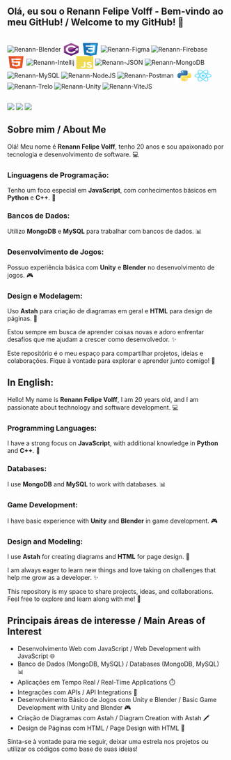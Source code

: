 
## Olá, eu sou o Renann Felipe Volff - Bem-vindo ao meu GitHub! / Welcome to my GitHub! 🎉

<div style="display: inline_block"><br>
  <img align="center" alt="Renann-Blender" height="30" width="40" src="https://cdn.jsdelivr.net/gh/devicons/devicon@latest/icons/blender/blender-original.svg">
  <img align="center" alt="Renann-C#" height="30" width="40" src="https://raw.githubusercontent.com/devicons/devicon/master/icons/csharp/csharp-original.svg">
  <img align="center" alt="Renann-CSS" height="30" width="40" src="https://raw.githubusercontent.com/devicons/devicon/master/icons/css3/css3-original.svg">
  <img align="center" alt="Renann-Figma" height="30" width="40" src="https://cdn.jsdelivr.net/gh/devicons/devicon@latest/icons/figma/figma-original.svg">
  <img align="center" alt="Renann-Firebase" height="40" width="40" src="https://cdn.jsdelivr.net/gh/devicons/devicon@latest/icons/firebase/firebase-original-wordmark.svg">
  <img align="center" alt="Renann-HTML" height="30" width="40" src="https://raw.githubusercontent.com/devicons/devicon/master/icons/html5/html5-original.svg">
  <img align="center" alt="Renann-Intellij" height="30" width="40" src="https://cdn.jsdelivr.net/gh/devicons/devicon@latest/icons/intellij/intellij-original.svg">
  <img align="center" alt="Renann-JS" height="30" width="40" src="https://raw.githubusercontent.com/devicons/devicon/master/icons/javascript/javascript-plain.svg">
  <img align="center" alt="Renann-JSON" height="30" width="40" src="https://cdn.jsdelivr.net/gh/devicons/devicon@latest/icons/json/json-original.svg">
  <img align="center" alt="Renann-MongoDB" height="40" width="40" src="https://cdn.jsdelivr.net/gh/devicons/devicon@latest/icons/mongodb/mongodb-original-wordmark.svg">
  <img align="center" alt="Renann-MySQL" height="40" width="40" src="https://cdn.jsdelivr.net/gh/devicons/devicon@latest/icons/mysql/mysql-original-wordmark.svg">
  <img align="center" alt="Renann-NodeJS" height="40" width="40" src="https://cdn.jsdelivr.net/gh/devicons/devicon@latest/icons/nodejs/nodejs-original-wordmark.svg">
  <img align="center" alt="Renann-Postman" height="30" width="40" src="https://cdn.jsdelivr.net/gh/devicons/devicon@latest/icons/postman/postman-original.svg">
  <img align="center" alt="Renann-Python" height="30" width="40" src="https://raw.githubusercontent.com/devicons/devicon/master/icons/python/python-original.svg">
  <img align="center" alt="Renann-React" height="30" width="40" src="https://raw.githubusercontent.com/devicons/devicon/master/icons/react/react-original.svg">
  <img align="center" alt="Renann-Trelo" height="30" width="40" src="https://cdn.jsdelivr.net/gh/devicons/devicon@latest/icons/trello/trello-original.svg">
  <img align="center" alt="Renann-Unity" height="30" width="40" src="https://cdn.jsdelivr.net/gh/devicons/devicon@latest/icons/unity/unity-original.svg">
  <img align="center" alt="Renann-ViteJS" height="30" width="40" src="https://cdn.jsdelivr.net/gh/devicons/devicon@latest/icons/vitejs/vitejs-original.svg">
</div>
  
  ##
 
<div> 
  <a href="https://www.instagram.com/renann_volff/" target="_blank"><img src="https://img.shields.io/badge/-Instagram-%23E4405F?style=for-the-badge&logo=instagram&logoColor=white" target="_blank"></a>
  <a href = "mailto:contatorenannfeliperfv@gmail.com"><img src="https://img.shields.io/badge/-Gmail-%23333?style=for-the-badge&logo=gmail&logoColor=white" target="_blank"></a>
  <a href="https://www.linkedin.com/in/renann-felipe-7118bb2b6/" target="_blank"><img src="https://img.shields.io/badge/-LinkedIn-%230077B5?style=for-the-badge&logo=linkedin&logoColor=white" target="_blank"></a> 
  
</div>

<div class="content">
    <h2>Sobre mim / About Me</h2>
    <p>Olá! Meu nome é <strong>Renann Felipe Volff</strong>, tenho 20 anos e sou apaixonado por tecnologia e desenvolvimento de software. 💻</p>
    <h3>Linguagens de Programação:</h3>
    <p>Tenho um foco especial em <strong>JavaScript</strong>, com conhecimentos básicos em <strong>Python</strong> e <strong>C++</strong>. 🚀</p>
    <h3>Bancos de Dados:</h3>
    <p>Utilizo <strong>MongoDB</strong> e <strong>MySQL</strong> para trabalhar com bancos de dados. 📊</p>
    <h3>Desenvolvimento de Jogos:</h3>
    <p>Possuo experiência básica com <strong>Unity</strong> e <strong>Blender</strong> no desenvolvimento de jogos. 🎮</p>
    <h3>Design e Modelagem:</h3>
    <p>Uso <strong>Astah</strong> para criação de diagramas em geral e <strong>HTML</strong> para design de páginas. 🎨</p>
    <p>Estou sempre em busca de aprender coisas novas e adoro enfrentar desafios que me ajudam a crescer como desenvolvedor. ✨</p>
    <p>Este repositório é o meu espaço para compartilhar projetos, ideias e colaborações. Fique à vontade para explorar e aprender junto comigo! 💬</p>
    <h2>In English:</h2>
    <p>Hello! My name is <strong>Renann Felipe Volff</strong>, I am 20 years old, and I am passionate about technology and software development. 💻</p>
    <h3>Programming Languages:</h3>
    <p>I have a strong focus on <strong>JavaScript</strong>, with additional knowledge in <strong>Python</strong> and <strong>C++</strong>. 🚀</p>
    <h3>Databases:</h3>
    <p>I use <strong>MongoDB</strong> and <strong>MySQL</strong> to work with databases. 📊</p>
    <h3>Game Development:</h3>
    <p>I have basic experience with <strong>Unity</strong> and <strong>Blender</strong> in game development. 🎮</p>
    <h3>Design and Modeling:</h3>
    <p>I use <strong>Astah</strong> for creating diagrams and <strong>HTML</strong> for page design. 🎨</p>
    <p>I am always eager to learn new things and love taking on challenges that help me grow as a developer. ✨</p>
    <p>This repository is my space to share projects, ideas, and collaborations. Feel free to explore and learn along with me! 💬</p>
    <h2>Principais áreas de interesse / Main Areas of Interest</h2>
    <ul>
        <li>Desenvolvimento Web com JavaScript / Web Development with JavaScript 🌐</li>
        <li>Banco de Dados (MongoDB, MySQL) / Databases (MongoDB, MySQL) 📊</li>
        <li>Aplicações em Tempo Real / Real-Time Applications ⏱️</li>
        <li>Integrações com APIs / API Integrations 🔗</li>
        <li>Desenvolvimento Básico de Jogos com Unity e Blender / Basic Game Development with Unity and Blender 🎮</li>
        <li>Criação de Diagramas com Astah / Diagram Creation with Astah 🖍️</li>
        <li>Design de Páginas com HTML / Page Design with HTML 🎨</li>
    </ul>
    <p>Sinta-se à vontade para me seguir, deixar uma estrela nos projetos ou utilizar os códigos como base de suas ideias!</p>
